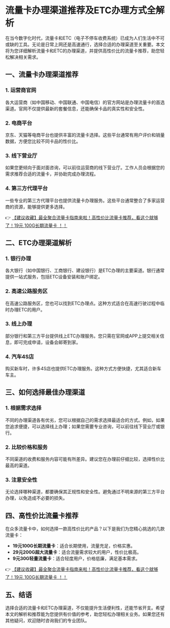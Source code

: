 # 流量卡办理渠道推荐及ETC办理方式全解析

在当今数字化时代，流量卡和ETC（电子不停车收费系统）已成为人们生活中不可或缺的工具。无论是日常上网还是高速通行，选择合适的办理渠道至关重要。本文将为您详细解析流量卡和ETC的办理渠道，并提供高性价比的流量卡推荐，助您轻松解决相关需求。

## 一、流量卡办理渠道推荐

### 1. 运营商官网
各大运营商（如中国移动、中国联通、中国电信）的官方网站是办理流量卡的首选渠道。官网不仅提供最新的套餐信息，还能确保卡品的真实性和安全性。

### 2. 电商平台
京东、天猫等电商平台也提供丰富的流量卡选择。这些平台通常有用户评价和销量数据，方便您比较不同卡品的性价比。

### 3. 线下营业厅
如果您更倾向于面对面咨询，可以前往运营商的线下营业厅。工作人员会根据您的需求推荐合适的流量卡，并协助完成办理流程。

### 4. 第三方代理平台
一些专业的第三方代理平台也提供流量卡办理服务。这些平台通常整合了多家运营商的资源，能够提供更多选择。

👉 [【建议收藏】最全聚合流量卡指南来啦！高性价比流量卡推荐，看这个就够了！19元 100G长期流量卡 ！！](https://bit.ly/Liuliangka)

## 二、ETC办理渠道解析

### 1. 银行办理
各大银行（如中国银行、工商银行、建设银行）是ETC办理的主要渠道。银行通常提供一站式服务，包括ETC设备安装和账户绑定。

### 2. 高速公路服务区
在高速公路服务区，您也可以找到ETC办理点。这种方式适合在高速行驶过程中临时办理ETC的用户。

### 3. 线上办理
部分银行和第三方平台提供线上ETC办理服务。您只需在官网或APP上提交相关信息，即可完成申请，设备会邮寄到家。

### 4. 汽车4S店
购买新车时，许多4S店也提供ETC办理服务。这种方式方便快捷，尤其适合新车车主。

## 三、如何选择最佳办理渠道

### 1. 根据需求选择
不同的办理渠道各有优劣，您可以根据自己的需求选择最适合的方式。例如，如果您追求便捷，可以选择线上办理；如果您需要专业咨询，可以前往线下营业厅或银行。

### 2. 比较价格和服务
不同渠道的收费和服务内容可能有所差异。建议您在办理前仔细比较，选择性价比最高的渠道。

### 3. 注意安全性
无论选择哪种渠道，都要确保其正规性和安全性。避免通过不明来源的第三方平台办理，以免造成不必要的损失。

## 四、高性价比流量卡推荐

在众多流量卡中，如何选择一款高性价比的产品？以下是我们为您精心挑选的几款流量卡：

- **19元100G长期流量卡**：适合长期使用，流量充足，价格实惠。
- **29元200G超大流量卡**：适合流量需求较大的用户，性价比极高。
- **9元30G轻量流量卡**：适合轻度用户，价格低廉，满足基本需求。

👉 [【建议收藏】最全聚合流量卡指南来啦！高性价比流量卡推荐，看这个就够了！19元 100G长期流量卡 ！！](https://bit.ly/Liuliangka)

## 五、结语

选择合适的流量卡和ETC办理渠道，不仅能提升生活便利性，还能节省开支。希望本文的解析和推荐能为您提供有价值的参考，助您轻松办理相关业务。如果您还有其他疑问，欢迎随时咨询我们的专业团队。